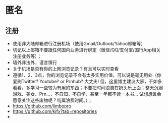 # 匿名

## 注册
- 使用非大陆邮箱进行注册机场（使用Gmail/Outlook/Yahoo邮箱等）
- 切记以上邮箱不要跟任何国内业务进行绑定（微信/QQ/支付宝/国行App相关注册业务等）；
- 墙外非法外，谨言慎行
- 关于机场是否有你的上网浏览记录？有且可以实时查看
- 遵循1、2、3点，你的浏览记录不会有太多实用价值，可以说是毫无用处（你爱刷Twitter? Youtube? or Prnhub? 大丈夫! 但，这里博主建议大家，不如多看看，多学习一些较为有用的东西；不要把时间浪费在奶头乐上面；整天沉溺游戏、美女、Prn...，不自知，不自学，甚至一年都不读一本书... 试想想谁会愿意关注这些废物呢？纯属浪费时间。）；
- https://github.com/limbopro
- https://github.com/kjfx?tab=repositories
- 